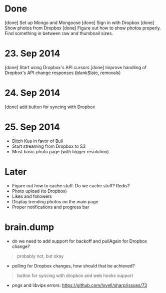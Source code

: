 # Done

[done] Set up Mongo and Mongoose
[done] Sign in with Dropbox
[done] Show photos from Dropbox
[done] Figure out how to show photos properly. Find something in between raw and thumbnail sizes.

# 23. Sep 2014

[done] Start using Dropbox's API cursors
[done] Improve handling of Dropbox's API change responses (blankSlate, removals)

# 24. Sep 2014
[done] add button for syncing with Dropbox

# 25. Sep 2014
* Ditch Kue in favor of Bull
* Start streaming from Dropbox to S3
* Most basic photo page (with bigger resolution)

# Later

* Figure out how to cache stuff. Do we cache stuff? Redis?
* Photo upload (to Dropbox)
* Likes and followers
* Display trending photos on the main page
* Proper notifications and progress bar


# brain.dump

* do we need to add support for backoff and pullAgain for Dropbox change?
> probably not, but okay

* polling for Dropbox changes, how should that be achieved?
> button for syncing with dropbox and web hooks support

* pngs and libvips errors: https://github.com/lovell/sharp/issues/73

